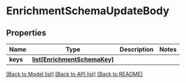 # EnrichmentSchemaUpdateBody

## Properties
Name | Type | Description | Notes
------------ | ------------- | ------------- | -------------
**keys** | [**list[EnrichmentSchemaKey]**](EnrichmentSchemaKey.md) |  | 

[[Back to Model list]](../README.md#documentation-for-models) [[Back to API list]](../README.md#documentation-for-api-endpoints) [[Back to README]](../README.md)

